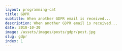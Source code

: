 ```yaml
---
layout: programming-cat
title: GDPR
subtitle: When another GDPR email is received...
description: When another GDPR email is received...
date: 2018-10-30
image: /assets/images/posts/gdpr/post.jpg
slug: gdpr
index: 1
---
```

